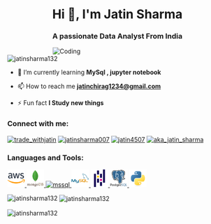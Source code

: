 <h1 align="center">Hi 👋, I'm Jatin Sharma</h1>
<h3 align="center">A passionate Data Analyst From India</h3>

<img align="right" alt="Coding" width="400" src="https://dribbble.com/shots/16116886-Data-Inform-Illustration-Animation-Gif-Json/attachments/7969129?mode=media">

<p align="left"> <img src="https://komarev.com/ghpvc/?username=jatinsharma132&label=Profile%20views&color=0e75b6&style=flat" alt="jatinsharma132" /> </p>



- 🌱 I’m currently learning **MySql , jupyter notebook**

- 📫 How to reach me **jatinchirag1234@gmail.com**

- ⚡ Fun fact **I Study new things**

<h3 align="left">Connect with me:</h3>
<p align="left">
<a href="https://twitter.com/trade_withjatin" target="blank"><img align="center" src="https://raw.githubusercontent.com/rahuldkjain/github-profile-readme-generator/master/src/images/icons/Social/twitter.svg" alt="trade_withjatin" height="30" width="40" /></a>
<a href="https://linkedin.com/in/jatinsharma007" target="blank"><img align="center" src="https://raw.githubusercontent.com/rahuldkjain/github-profile-readme-generator/master/src/images/icons/Social/linked-in-alt.svg" alt="jatinsharma007" height="30" width="40" /></a>
<a href="https://kaggle.com/jatin4507" target="blank"><img align="center" src="https://raw.githubusercontent.com/rahuldkjain/github-profile-readme-generator/master/src/images/icons/Social/kaggle.svg" alt="jatin4507" height="30" width="40" /></a>
<a href="https://instagram.com/aka_jatin_sharma" target="blank"><img align="center" src="https://raw.githubusercontent.com/rahuldkjain/github-profile-readme-generator/master/src/images/icons/Social/instagram.svg" alt="aka_jatin_sharma" height="30" width="40" /></a>
</p>

<h3 align="left">Languages and Tools:</h3>
<p align="left"> <a href="https://aws.amazon.com" target="_blank" rel="noreferrer"> <img src="https://raw.githubusercontent.com/devicons/devicon/master/icons/amazonwebservices/amazonwebservices-original-wordmark.svg" alt="aws" width="40" height="40"/> </a> <a href="https://www.mongodb.com/" target="_blank" rel="noreferrer"> <img src="https://raw.githubusercontent.com/devicons/devicon/master/icons/mongodb/mongodb-original-wordmark.svg" alt="mongodb" width="40" height="40"/> </a> <a href="https://www.microsoft.com/en-us/sql-server" target="_blank" rel="noreferrer"> <img src="https://www.svgrepo.com/show/303229/microsoft-sql-server-logo.svg" alt="mssql" width="40" height="40"/> </a> <a href="https://www.mysql.com/" target="_blank" rel="noreferrer"> <img src="https://raw.githubusercontent.com/devicons/devicon/master/icons/mysql/mysql-original-wordmark.svg" alt="mysql" width="40" height="40"/> </a> <a href="https://pandas.pydata.org/" target="_blank" rel="noreferrer"> <img src="https://raw.githubusercontent.com/devicons/devicon/2ae2a900d2f041da66e950e4d48052658d850630/icons/pandas/pandas-original.svg" alt="pandas" width="40" height="40"/> </a> <a href="https://www.postgresql.org" target="_blank" rel="noreferrer"> <img src="https://raw.githubusercontent.com/devicons/devicon/master/icons/postgresql/postgresql-original-wordmark.svg" alt="postgresql" width="40" height="40"/> </a> <a href="https://www.python.org" target="_blank" rel="noreferrer"> <img src="https://raw.githubusercontent.com/devicons/devicon/master/icons/python/python-original.svg" alt="python" width="40" height="40"/> </a> </p>

<p><img align="left" src="https://github-readme-stats.vercel.app/api/top-langs?username=jatinsharma132&show_icons=true&locale=en&layout=compact" alt="jatinsharma132" /></p>

<p>&nbsp;<img align="center" src="https://github-readme-stats.vercel.app/api?username=jatinsharma132&show_icons=true&locale=en" alt="jatinsharma132" /></p>

<p><img align="center" src="https://github-readme-streak-stats.herokuapp.com/?user=jatinsharma132&" alt="jatinsharma132" /></p>
